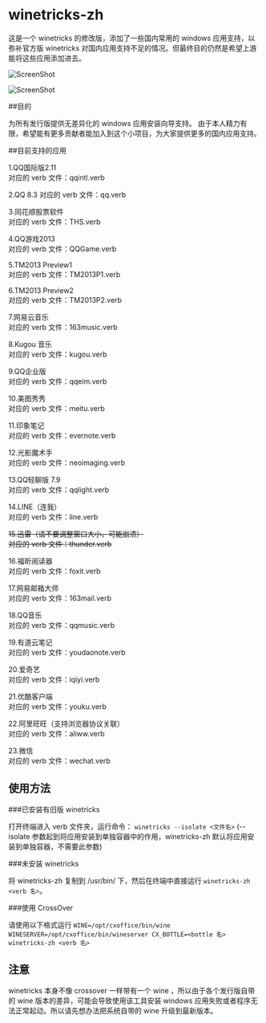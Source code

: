 winetricks-zh
===

这是一个 winetricks 的修改版，添加了一些国内常用的 windows 应用支持，以弥补官方版 winetricks 对国内应用支持不足的情况。但最终目的仍然是希望上游能将这些应用添加进去。

![ScreenShot](http://ww4.sinaimg.cn/mw1024/ed7abe25gw1epeqzdqo30j20s40ex0tz.jpg)

![ScreenShot](http://ww3.sinaimg.cn/mw1024/ed7abe25gw1epeqzeyyslj20s40exabf.jpg)

##目的

为所有发行版提供无差异化的 windows 应用安装向导支持。
由于本人精力有限，希望能有更多贡献者能加入到这个小项目，为大家提供更多的国内应用支持。

##目前支持的应用

1.QQ国际版2.11  
对应的 verb 文件：qqintl.verb

2.QQ 8.3 
对应的 verb 文件：qq.verb

3.同花顺股票软件  
对应的 verb 文件：THS.verb

4.QQ游戏2013  
对应的 verb 文件：QQGame.verb

5.TM2013 Preview1  
对应的 verb 文件：TM2013P1.verb

6.TM2013 Preview2  
对应的 verb 文件：TM2013P2.verb

7.网易云音乐  
对应的 verb 文件：163music.verb

8.Kugou 音乐  
对应的 verb 文件：kugou.verb

9.QQ企业版  
对应的 verb 文件：qqeim.verb

10.美图秀秀  
对应的 verb 文件：meitu.verb

11.印象笔记  
对应的 verb 文件：evernote.verb

12.光影魔术手  
对应的 verb 文件：neoimaging.verb

13.QQ轻聊版 7.9  
对应的 verb 文件：qqlight.verb

14.LINE（连我）  
对应的 verb 文件：line.verb

~~15.迅雷（请不要调整窗口大小，可能崩溃）~~  
~~对应的 verb 文件：thunder.verb~~

16.福昕阅读器  
对应的 verb 文件：foxit.verb

17.网易邮箱大师  
对应的 verb 文件：163mail.verb

18.QQ音乐  
对应的 verb 文件：qqmusic.verb

19.有道云笔记  
对应的 verb 文件：youdaonote.verb

20.爱奇艺  
对应的 verb 文件：iqiyi.verb

21.优酷客户端  
对应的 verb 文件：youku.verb

22.阿里旺旺（支持浏览器协议关联）  
对应的 verb 文件：aliww.verb

23.微信  
对应的 verb 文件：wechat.verb

## 使用方法

###已安装有旧版 winetricks

打开终端进入 verb 文件夹，运行命令： `winetricks --isolate <文件名>` (--isolate 参数起到将应用安装到单独容器中的作用，winetricks-zh 默认将应用安装到单独容器，不需要此参数)

###未安装 winetricks 

将 winetricks-zh 复制到 /usr/bin/ 下，然后在终端中直接运行 `winetricks-zh <verb 名>`。

###使用 CrossOver

请使用以下格式运行
`WINE=/opt/cxoffice/bin/wine WINESERVER=/opt/cxoffice/bin/wineserver CX_BOTTLE=<bottle 名> winetricks-zh <verb 名>`

## 注意

winetricks 本身不像 crossover 一样带有一个 wine ，所以由于各个发行版自带的 wine 版本的差异，可能会导致使用该工具安装 windows 应用失败或者程序无法正常起动。所以请先想办法把系统自带的 wine 升级到最新版本。
